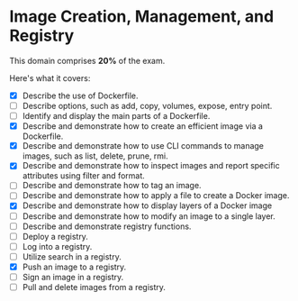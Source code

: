 # Image Creation, Management, and Registry

This domain comprises **20%** of the exam.

Here's what it covers:

- [x] Describe the use of Dockerfile.
- [ ] Describe options, such as add, copy, volumes, expose, entry point.
- [ ] Identify and display the main parts of a Dockerfile.
- [x] Describe and demonstrate how to create an efficient image via a Dockerfile.
- [x] Describe and demonstrate how to use CLI commands to manage images, such as list, delete, prune, rmi.
- [x] Describe and demonstrate how to inspect images and report specific attributes using filter and format.
- [ ] Describe and demonstrate how to tag an image.
- [ ] Describe and demonstrate how to apply a file to create a Docker image.
- [x] Describe and demonstrate how to display layers of a Docker image
- [ ] Describe and demonstrate how to modify an image to a single layer.
- [ ] Describe and demonstrate registry functions.
- [ ] Deploy a registry.
- [ ] Log into a registry.
- [ ] Utilize search in a registry.
- [x] Push an image to a registry.
- [ ] Sign an image in a registry.
- [ ] Pull and delete images from a registry.